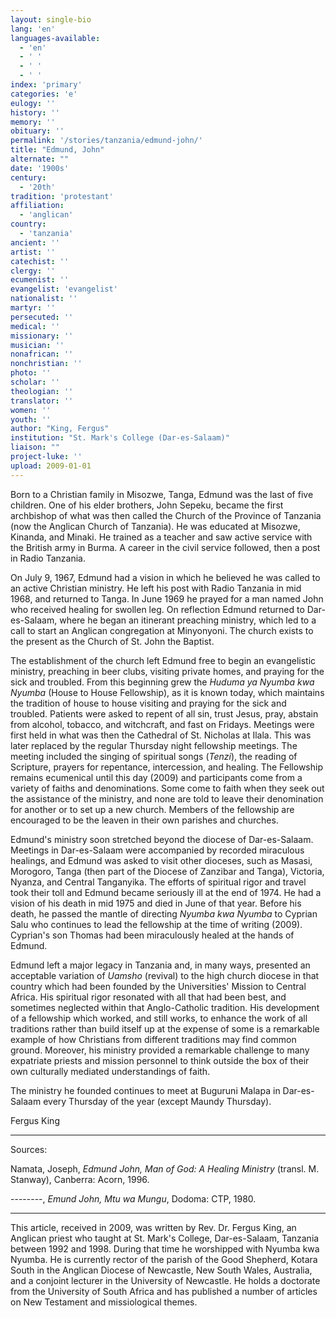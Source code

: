 ```yaml
---
layout: single-bio
lang: 'en'
languages-available:
  - 'en'
  - ' '
  - ' '
  - ' '
index: 'primary'
categories: 'e'
eulogy: ''
history: ''
memory: ''
obituary: ''
permalink: '/stories/tanzania/edmund-john/'
title: "Edmund, John"
alternate: ""
date: '1900s'
century:
  - '20th'
tradition: 'protestant'
affiliation:
  - 'anglican'
country:
  - 'tanzania'
ancient: ''
artist: ''
catechist: ''
clergy: ''
ecumenist: ''
evangelist: 'evangelist'
nationalist: ''
martyr: ''
persecuted: ''
medical: ''
missionary: ''
musician: ''
nonafrican: ''
nonchristian: ''
photo: ''
scholar: ''
theologian: ''
translator: ''
women: ''
youth: ''
author: "King, Fergus"
institution: "St. Mark's College (Dar-es-Salaam)"
liaison: ""
project-luke: ''
upload: 2009-01-01
---
```




Born to a Christian family in Misozwe, Tanga,
Edmund was the last of five children. One of his elder brothers,
John Sepeku, became the first archbishop of what was then
called the Church of the Province of Tanzania (now the Anglican
Church of Tanzania). He was educated at Misozwe, Kinanda,
and Minaki. He trained as a teacher and saw active service
with the British army in Burma. A career in the civil service
followed, then a post in Radio Tanzania.

On July 9, 1967, Edmund had a vision in which he believed he was called to an active Christian ministry. He left his post with Radio Tanzania in mid 1968, and returned to Tanga. In June 1969 he prayed for a man named John who received healing for swollen leg. On reflection Edmund returned to Dar-es-Salaam, where he began an itinerant preaching ministry, which led to a call to start an Anglican congregation at Minyonyoni. The church exists to the present as the Church of St. John the Baptist.

The establishment of the church left Edmund free to begin an evangelistic ministry, preaching in beer clubs, visiting private homes, and praying for the sick and troubled. From this beginning grew the *Huduma ya Nyumba kwa Nyumba* (House to House Fellowship), as it is known today, which maintains the tradition of house to house visiting and praying for the sick and troubled. Patients were asked to repent of all sin, trust Jesus, pray, abstain from alcohol, tobacco, and witchcraft, and fast on Fridays. Meetings were first held in what was then the Cathedral of St. Nicholas at Ilala. This was later replaced by the regular Thursday night fellowship meetings. The meeting included the singing of spiritual songs (*Tenzi*), the reading of Scripture, prayers for repentance, intercession, and healing. The Fellowship remains ecumenical until this day (2009) and participants come from a variety of faiths and denominations. Some come to faith when they seek out the assistance of the ministry, and none are told to leave their denomination for another or to set up a new church. Members of the fellowship are encouraged to be the leaven in their own parishes and churches.

Edmund's ministry soon stretched beyond the diocese of Dar-es-Salaam. Meetings in Dar-es-Salaam were accompanied by recorded miraculous healings, and Edmund was asked to visit other dioceses, such as Masasi, Morogoro, Tanga (then part of the Diocese of Zanzibar and Tanga), Victoria, Nyanza, and Central Tanganyika. The efforts of spiritual rigor and travel took their toll and Edmund became seriously ill at the end of 1974. He had a vision of his death in mid 1975 and died in June of that year. Before his death, he passed the mantle of directing *Nyumba kwa Nyumba* to Cyprian Salu who continues to lead the fellowship at the time of writing (2009). Cyprian's son Thomas had been miraculously healed at the hands of Edmund.

Edmund left a major legacy in Tanzania and, in many ways, presented an acceptable variation of *Uamsho* (revival) to the high church diocese in that country which had been founded by the Universities' Mission to Central Africa. His spiritual rigor resonated with all that had been best, and sometimes neglected within that Anglo-Catholic tradition. His development of a fellowship which worked, and still works, to enhance the work of all traditions rather than build itself up at the expense of some is a remarkable example of how Christians from different traditions may find common ground. Moreover, his ministry provided a remarkable challenge to many expatriate priests and mission personnel to think outside the box of their own culturally mediated understandings of faith.

The ministry he founded continues to meet at Buguruni Malapa in Dar-es-Salaam every Thursday of the year (except Maundy Thursday).

Fergus King

---

Sources:

Namata, Joseph, *Edmund John, Man of God: A Healing Ministry* (transl. M. Stanway), Canberra: Acorn, 1996.

--------, *Emund John, Mtu wa Mungu*, Dodoma: CTP, 1980.

---

This article, received in 2009, was written by Rev. Dr. Fergus King, an Anglican priest who taught at St. Mark's College, Dar-es-Salaam, Tanzania between 1992 and 1998. During that  time he worshipped with Nyumba kwa Nyumba.  He is currently rector of the parish of the Good Shepherd, Kotara South in the Anglican Diocese of Newcastle, New South Wales, Australia, and a conjoint lecturer in the University of Newcastle. He holds a doctorate from the University of South Africa and has published a number of articles on New Testament and missiological themes.
